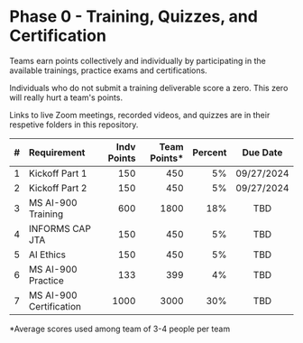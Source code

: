 # Phase 0 - Training, Quizzes, and Certification
Teams earn points collectively and individually by participating in the available trainings, practice exams and certifications.

Individuals who do not submit a training deliverable score a zero. This zero will really hurt a team's points.

Links to live Zoom meetings, recorded videos, and quizzes are in their respetive folders in this repository.


| # | Requirement | Indv Points | Team Points* | Percent | Due Date |
|:-:|:-------------|-----------:|-----------:|---------:|:-----:|
| 1 | Kickoff Part 1 | 150 | 450 | 5% | 09/27/2024 |
| 2 | Kickoff Part 2 | 150 | 450 | 5% | 09/27/2024 |
| 3 | MS AI-900 Training | 600 | 1800 | 18% | TBD |
| 4 | INFORMS CAP JTA | 150 | 450 | 5% | TBD |
| 5 | AI Ethics | 150 | 450 | 5% | TBD |
| 6 | MS AI-900 Practice | 133 | 399 | 4% | TBD |
| 7 | MS AI-900 Certification | 1000 | 3000 | 30% | TBD | 

*Average scores used among team of 3-4 people per team
